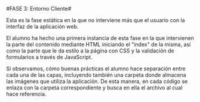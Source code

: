 #FASE 3: Entorno Cliente#

Esta es la fase estática en la que no interviene más que el usuario con la interfaz de la aplicación web. 

El alumno ha hecho una primera instancia de esta fase en la que intervienen la parte del contenido mediante HTML iniciando el "index" de la misma, así como la parte que le da estilo a la página con CSS y la validación de formularios a través de JavaScript.

Si observamos, cómo buenas prácticas el alumno hace separación entre cada una de las capas, incluyendo también una carpeta donde almacena las imágenes que utiliza la aplicación. De esta manera, en cada código se enlaza con la carpeta correspondiente y busca en ella el archivo al cual hace referencia. 






